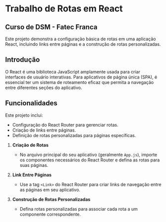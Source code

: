 # Trabalho de Rotas em React
## Curso de DSM - Fatec Franca

Este projeto demonstra a configuração básica de rotas em uma aplicação React, incluindo links entre páginas e a construção de rotas personalizadas.

## Introdução

O React é uma biblioteca JavaScript amplamente usada para criar interfaces de usuário interativas. Para aplicativos de página única (SPA), é essencial ter um sistema de roteamento eficaz que permita a navegação entre diferentes seções do aplicativo.

## Funcionalidades

Este projeto inclui:

- Configuração do React Router para gerenciar rotas.
- Criação de links entre páginas.
- Definição de rotas personalizadas para páginas específicas.

1. **Criação de Rotas**
   - No arquivo principal do seu aplicativo (geralmente `App.js`), importe os componentes necessários do React Router e defina as rotas para suas páginas.

2. **Link Entre Páginas**
   - Use a tag `<Link>` do React Router para criar links de navegação entre as páginas em seu aplicativo.

3. **Construção de Rotas Personalizadas**
   - Defina rotas personalizadas para associar cada rota a um componente correspondente.
